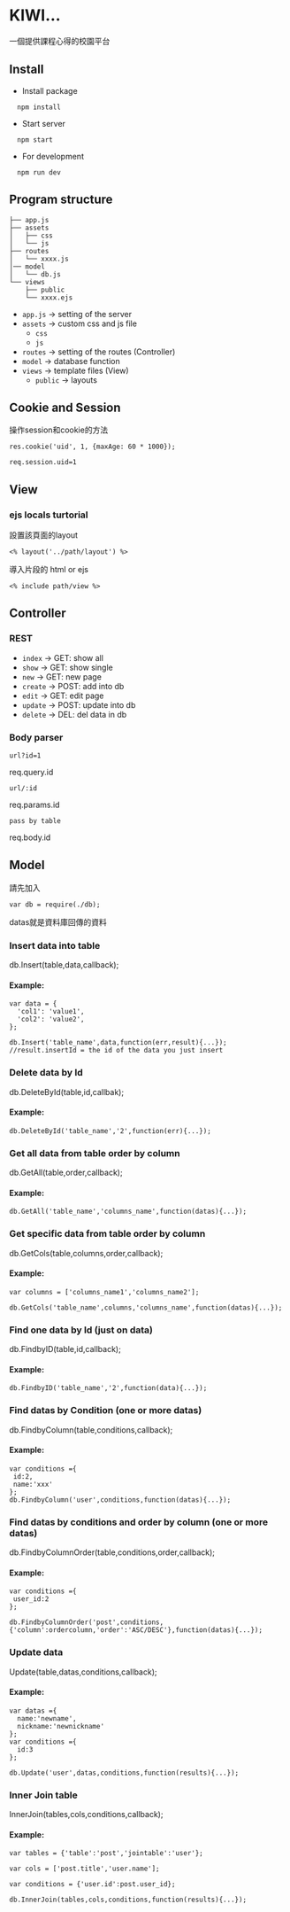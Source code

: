 # KIWI...

一個提供課程心得的校園平台

## Install

- Install package
```
  npm install
```

- Start server
```
  npm start
```

- For development
```
  npm run dev
```

## Program structure

```
├── app.js
├── assets
│   ├── css
│   └── js
├── routes   
│   └── xxxx.js  
│── model
│   └── db.js  
└── views
    ├── public
    └── xxxx.ejs
```

- `app.js` -> setting of the server
- `assets` -> custom css and js file
  - `css`
  - `js`
- `routes` -> setting of the routes (Controller)
- `model` -> database function
- `views` -> template files (View)
  - `public` -> layouts

## Cookie and Session

操作session和cookie的方法

`res.cookie('uid', 1, {maxAge: 60 * 1000});`

`req.session.uid=1`

## View

### ejs locals turtorial

設置該頁面的layout

`<% layout('../path/layout') %>`

導入片段的 html or ejs

`<% include path/view %>`

## Controller

### REST

- `index` -> GET: show all
- `show` -> GET: show single
- `new` -> GET: new page
- `create` -> POST: add into db
- `edit` -> GET: edit page
- `update` -> POST: update into db
- `delete` -> DEL: del data in db

### Body parser

`url?id=1`

req.query.id

`url/:id`

req.params.id

`pass by table`

req.body.id

## Model

請先加入

`var db = require(./db);`

datas就是資料庫回傳的資料

### Insert data into table

db.Insert(table,data,callback);

#### Example:

```
var data = {
  'col1': 'value1',
  'col2': 'value2',
};

db.Insert('table_name',data,function(err,result){...});
//result.insertId = the id of the data you just insert
```

### Delete data by Id

db.DeleteById(table,id,callbak);

#### Example:

`db.DeleteById('table_name','2',function(err){...});`

### Get all data from table order by column

db.GetAll(table,order,callback);

#### Example:

`db.GetAll('table_name','columns_name',function(datas){...});`

### Get specific data from table order by column

db.GetCols(table,columns,order,callback);

#### Example:

```
var columns = ['columns_name1','columns_name2'];

db.GetCols('table_name',columns,'columns_name',function(datas){...});
```

### Find one data by Id (just on data)

db.FindbyID(table,id,callback);

#### Example:

`db.FindbyID('table_name','2',function(data){...});`

### Find datas by Condition (one or more datas)

db.FindbyColumn(table,conditions,callback);

#### Example:

```
var conditions ={
 id:2,
 name:'xxx'
};
db.FindbyColumn('user',conditions,function(datas){...});
```

### Find datas by conditions and order by column (one or more datas)

db.FindbyColumnOrder(table,conditions,order,callback);

#### Example:

```
var conditions ={
 user_id:2
};

db.FindbyColumnOrder('post',conditions,{'column':ordercolumn,'order':'ASC/DESC'},function(datas){...});
```

### Update data

Update(table,datas,conditions,callback);

#### Example:

```
var datas ={
  name:'newname',
  nickname:'newnickname'
};
var conditions ={
  id:3
};

db.Update('user',datas,conditions,function(results){...});
```

### Inner Join table

InnerJoin(tables,cols,conditions,callback);

#### Example:
```
var tables = {'table':'post','jointable':'user'};

var cols = ['post.title','user.name'];

var conditions = {'user.id':post.user_id};

db.InnerJoin(tables,cols,conditions,function(results){...});
```
